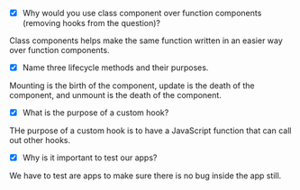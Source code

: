 - [x] Why would you use class component over function components (removing hooks from the question)?

Class components helps make the same function written in an easier way over function components. 

- [x] Name three lifecycle methods and their purposes.

Mounting is the birth of the component, update is the death of the component, and unmount is the death of the component.

- [x] What is the purpose of a custom hook?

THe purpose of a custom hook is to have a JavaScript function that can call out other hooks.

- [x] Why is it important to test our apps?

We have to test are apps to make sure there is no bug inside the app still.